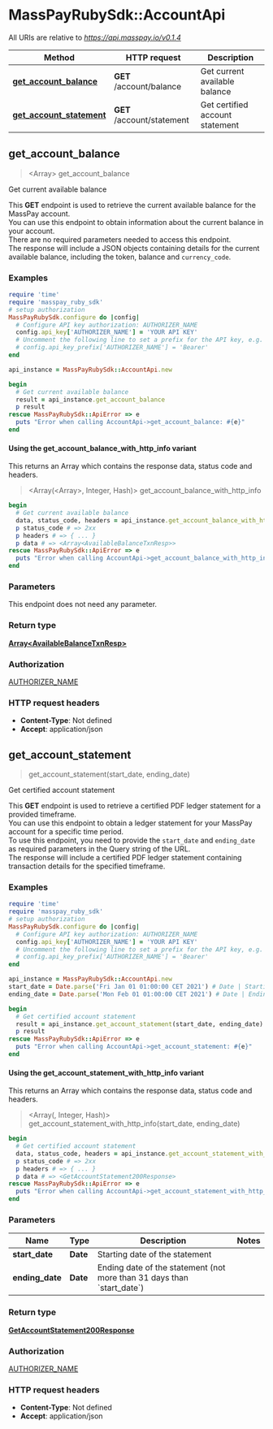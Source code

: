 # MassPayRubySdk::AccountApi

All URIs are relative to *https://api.masspay.io/v0.1.4*

| Method | HTTP request | Description |
| ------ | ------------ | ----------- |
| [**get_account_balance**](AccountApi.md#get_account_balance) | **GET** /account/balance | Get current available balance |
| [**get_account_statement**](AccountApi.md#get_account_statement) | **GET** /account/statement | Get certified account statement |


## get_account_balance

> <Array<AvailableBalanceTxnResp>> get_account_balance

Get current available balance

This **GET** endpoint is used to retrieve the current available balance for the MassPay account. <br> You can use this endpoint to obtain information about the current balance in your account. <br> There are no required parameters needed to access this endpoint. <br> The response will include a JSON objects containing details for the current available balance, including the token, balance and `currency_code`.

### Examples

```ruby
require 'time'
require 'masspay_ruby_sdk'
# setup authorization
MassPayRubySdk.configure do |config|
  # Configure API key authorization: AUTHORIZER_NAME
  config.api_key['AUTHORIZER_NAME'] = 'YOUR API KEY'
  # Uncomment the following line to set a prefix for the API key, e.g. 'Bearer' (defaults to nil)
  # config.api_key_prefix['AUTHORIZER_NAME'] = 'Bearer'
end

api_instance = MassPayRubySdk::AccountApi.new

begin
  # Get current available balance
  result = api_instance.get_account_balance
  p result
rescue MassPayRubySdk::ApiError => e
  puts "Error when calling AccountApi->get_account_balance: #{e}"
end
```

#### Using the get_account_balance_with_http_info variant

This returns an Array which contains the response data, status code and headers.

> <Array(<Array<AvailableBalanceTxnResp>>, Integer, Hash)> get_account_balance_with_http_info

```ruby
begin
  # Get current available balance
  data, status_code, headers = api_instance.get_account_balance_with_http_info
  p status_code # => 2xx
  p headers # => { ... }
  p data # => <Array<AvailableBalanceTxnResp>>
rescue MassPayRubySdk::ApiError => e
  puts "Error when calling AccountApi->get_account_balance_with_http_info: #{e}"
end
```

### Parameters

This endpoint does not need any parameter.

### Return type

[**Array&lt;AvailableBalanceTxnResp&gt;**](AvailableBalanceTxnResp.md)

### Authorization

[AUTHORIZER_NAME](../README.md#AUTHORIZER_NAME)

### HTTP request headers

- **Content-Type**: Not defined
- **Accept**: application/json


## get_account_statement

> <GetAccountStatement200Response> get_account_statement(start_date, ending_date)

Get certified account statement

This **GET** endpoint is used to retrieve a certified PDF ledger statement for a provided timeframe. <br> You can use this endpoint to obtain a ledger statement for your MassPay account for a specific time period. <br> To use this endpoint, you need to provide the `start_date` and `ending_date` as required parameters in the Query string of the URL. <br> The response will include a certified PDF ledger statement containing transaction details for the specified timeframe.

### Examples

```ruby
require 'time'
require 'masspay_ruby_sdk'
# setup authorization
MassPayRubySdk.configure do |config|
  # Configure API key authorization: AUTHORIZER_NAME
  config.api_key['AUTHORIZER_NAME'] = 'YOUR API KEY'
  # Uncomment the following line to set a prefix for the API key, e.g. 'Bearer' (defaults to nil)
  # config.api_key_prefix['AUTHORIZER_NAME'] = 'Bearer'
end

api_instance = MassPayRubySdk::AccountApi.new
start_date = Date.parse('Fri Jan 01 01:00:00 CET 2021') # Date | Starting date of the statement
ending_date = Date.parse('Mon Feb 01 01:00:00 CET 2021') # Date | Ending date of the statement (not more than 31 days than `start_date`)

begin
  # Get certified account statement
  result = api_instance.get_account_statement(start_date, ending_date)
  p result
rescue MassPayRubySdk::ApiError => e
  puts "Error when calling AccountApi->get_account_statement: #{e}"
end
```

#### Using the get_account_statement_with_http_info variant

This returns an Array which contains the response data, status code and headers.

> <Array(<GetAccountStatement200Response>, Integer, Hash)> get_account_statement_with_http_info(start_date, ending_date)

```ruby
begin
  # Get certified account statement
  data, status_code, headers = api_instance.get_account_statement_with_http_info(start_date, ending_date)
  p status_code # => 2xx
  p headers # => { ... }
  p data # => <GetAccountStatement200Response>
rescue MassPayRubySdk::ApiError => e
  puts "Error when calling AccountApi->get_account_statement_with_http_info: #{e}"
end
```

### Parameters

| Name | Type | Description | Notes |
| ---- | ---- | ----------- | ----- |
| **start_date** | **Date** | Starting date of the statement |  |
| **ending_date** | **Date** | Ending date of the statement (not more than 31 days than &#x60;start_date&#x60;) |  |

### Return type

[**GetAccountStatement200Response**](GetAccountStatement200Response.md)

### Authorization

[AUTHORIZER_NAME](../README.md#AUTHORIZER_NAME)

### HTTP request headers

- **Content-Type**: Not defined
- **Accept**: application/json

